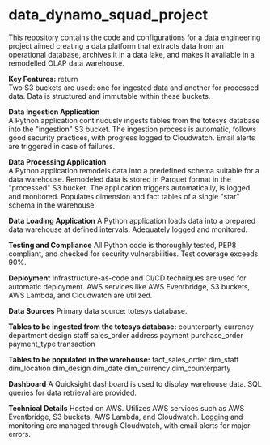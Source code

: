 # data_dynamo_squad_project

This repository contains the code and configurations for a data engineering project aimed creating a data platform that extracts data from an operational database, archives it in a data lake, and makes it available in a remodelled OLAP data warehouse.

__Key Features:__  return  
Two S3 buckets are used: one for ingested data and another for processed data.
Data is structured and immutable within these buckets.   

__Data Ingestion Application__   
A Python application continuously ingests tables from the totesys database into the "ingestion" S3 bucket.
The ingestion process is automatic, follows good security practices, with progress logged to Cloudwatch.
Email alerts are triggered in case of failures.    

__Data Processing Application__   
A Python application remodels data into a predefined schema suitable for a data warehouse.
Remodeled data is stored in Parquet format in the "processed" S3 bucket.
The application triggers automatically, is logged and monitored.
Populates dimension and fact tables of a single "star" schema in the warehouse.   

__Data Loading Application__
A Python application loads data into a prepared data warehouse at defined intervals.
Adequately logged and monitored.   

__Testing and Compliance__
All Python code is thoroughly tested, PEP8 compliant, and checked for security vulnerabilities.
Test coverage exceeds 90%.   

__Deployment__
Infrastructure-as-code and CI/CD techniques are used for automatic deployment.
AWS services like AWS Eventbridge, S3 buckets, AWS Lambda, and Cloudwatch are utilized.    

__Data Sources__
Primary data source: totesys database.

__Tables to be ingested from the totesys database:__
counterparty
currency
department
design
staff
sales_order
address
payment
purchase_order
payment_type
transaction

__Tables to be populated in the warehouse:__
fact_sales_order
dim_staff
dim_location
dim_design
dim_date
dim_currency
dim_counterparty   

__Dashboard__
A Quicksight dashboard is used to display warehouse data.
SQL queries for data retrieval are provided.   

__Technical Details__
Hosted on AWS.
Utilizes AWS services such as AWS Eventbridge, S3 buckets, AWS Lambda, and Cloudwatch.
Logging and monitoring are managed through Cloudwatch, with email alerts for major errors.